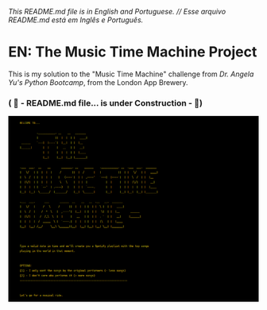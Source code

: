 _This README.md file is in English and Portuguese. // Esse arquivo README.md está em Inglês e Português._
# EN: The Music Time Machine Project

This is my solution to the "Music Time Machine" challenge from _Dr. Angela Yu's Python Bootcamp_, from the London 
App Brewery.

### ( 🚧 - README.md file... is under Construction -  🚧)


![a screenshot of the output welcome message to my version of the "music time machine" challenge](mtm_00.png)



